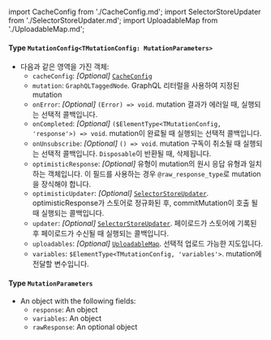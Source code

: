 import CacheConfig from './CacheConfig.md';
import SelectorStoreUpdater from './SelectorStoreUpdater.md';
import UploadableMap from './UploadableMap.md';

#### Type `MutationConfig<TMutationConfig: MutationParameters>`

* 다음과 같은 영역을 가진 객체:
  * `cacheConfig`: *_[Optional]_* [`CacheConfig`](#type-cacheconfig)
  * `mutation`: `GraphQLTaggedNode`. GraphQL 리터럴을 사용하여 지정된 mutation
  * `onError`: *_[Optional]_* `(Error) => void`. mutation 결과가 에러일 때, 실행되는 선택적 콜백입니다.
  * `onCompleted`: *_[Optional]_* `($ElementType<TMutationConfig, 'response'>) => void`. mutation이 완료될 때 실행되는 선택적 콜백입니다.
  * `onUnsubscribe`: *_[Optional]_* `() => void`. mutation 구독이 취소될 때 실행되는 선택적 콜백입니다. `Disposable`이 반환될 때, 삭제됩니다.
  * `optimisticResponse`: *_[Optional]_* 유형이 mutation의 원시 응답 유형과 일치하는 객체입니다. 이 필드를 사용하는 경우 `@raw_response_type`로 mutation을 장식해야 합니다.
  * `optimisticUpdater`: *_[Optional]_* [`SelectorStoreUpdater`](#type-selectorstoreupdater). optimisticResponse가 스토어로 정규화된 후, commitMutation이 호출 될 때 실행되는 콜백입니다.
  * `updater`: *_[Optional]_* [`SelectorStoreUpdater`](#type-selectorstoreupdater). 페이로드가 스토어에 기록된 후 페이로드가 수신될 때 실행되는 콜백입니다.
  * `uploadables`: *_[Optional]_* [`UploadableMap`](#type-uploadablemap). 선택적 업로드 가능한 지도입니다.
  * `variables`: `$ElementType<TMutationConfig, 'variables'>`. mutation에 전달할 변수입니다.

<CacheConfig />

<SelectorStoreUpdater />

<UploadableMap />

#### Type `MutationParameters`

* An object with the following fields:
  * `response`: An object
  * `variables`: An object
  * `rawResponse`: An optional object
